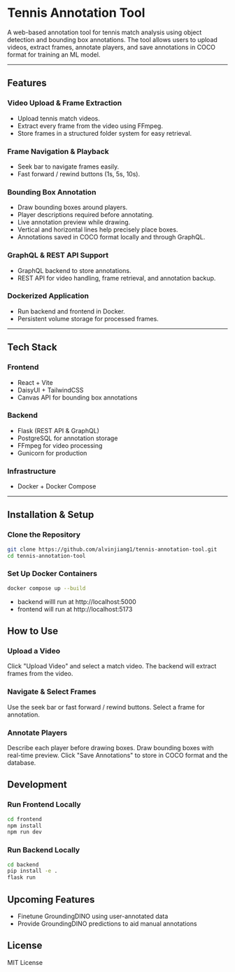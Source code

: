 # Tennis Annotation Tool

A web-based annotation tool for tennis match analysis using object detection and bounding box annotations. The tool allows users to upload videos, extract frames, annotate players, and save annotations in COCO format for training an ML model.

---

## Features

### Video Upload & Frame Extraction
- Upload tennis match videos.  
- Extract every frame from the video using FFmpeg.  
- Store frames in a structured folder system for easy retrieval.  

### Frame Navigation & Playback
- Seek bar to navigate frames easily.  
- Fast forward / rewind buttons (1s, 5s, 10s).  

### Bounding Box Annotation
- Draw bounding boxes around players.  
- Player descriptions required before annotating.  
- Live annotation preview while drawing.  
- Vertical and horizontal lines help precisely place boxes.  
- Annotations saved in COCO format locally and through GraphQL.  

### GraphQL & REST API Support
- GraphQL backend to store annotations.  
- REST API for video handling, frame retrieval, and annotation backup.  

### Dockerized Application
- Run backend and frontend in Docker.  
- Persistent volume storage for processed frames.  

---

## Tech Stack

### Frontend
- React + Vite
- DaisyUI + TailwindCSS
- Canvas API for bounding box annotations

### Backend
- Flask (REST API & GraphQL)
- PostgreSQL for annotation storage
- FFmpeg for video processing
- Gunicorn for production

### Infrastructure
- Docker + Docker Compose

---

## Installation & Setup

### Clone the Repository
```sh
git clone https://github.com/alvinjiang1/tennis-annotation-tool.git
cd tennis-annotation-tool
```

### Set Up Docker Containers
```sh
docker compose up --build
```
- backend willl run at http://localhost:5000
- frontend will run at http://localhost:5173

## How to Use
### Upload a Video
Click "Upload Video" and select a match video.
The backend will extract frames from the video.
### Navigate & Select Frames
Use the seek bar or fast forward / rewind buttons.
Select a frame for annotation.
### Annotate Players
Describe each player before drawing boxes.
Draw bounding boxes with real-time preview.
Click "Save Annotations" to store in COCO format and the database.

## Development
### Run Frontend Locally
```sh
cd frontend
npm install
npm run dev
```

### Run Backend Locally
```sh
cd backend
pip install -e .
flask run
```

## Upcoming Features
- Finetune GroundingDINO using user-annotated data
- Provide GroundingDINO predictions to aid manual annotations

## License
MIT License
